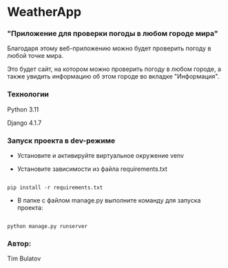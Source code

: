 # WeatherApp 

### "Приложение для проверки погоды в любом городе мира" 

Благодаря этому веб-приложению можно будет проверить погоду в любой точке мира. 

Это будет сайт, на котором можно проверить погоду в любом городе, а также увидить информацию об этом городе во вкладке "Информация".   

### Технологии 

Python 3.11 

Django 4.1.7 

### Запуск проекта в dev-режиме 

- Установите и активируйте виртуальное окружение venv 

- Установите зависимости из файла requirements.txt 

``` 

pip install -r requirements.txt 

```  

- В папке с файлом manage.py выполните команду для запуска проекта: 

``` 

python manage.py runserver 

```

### Автор: 

 Tim Bulatov 
